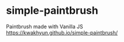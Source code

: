 # simple-paintbrush
Paintbrush made with Vanilla JS<br>
https://kwakhyun.github.io/simple-paintbrush/
